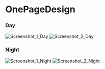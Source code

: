 # OnePageDesign

### Day
![Screenshot_1_Day](https://user-images.githubusercontent.com/75199061/163682770-78163ab0-c9c9-497b-9c24-e092b4ead985.png)
![Screenshot_2_Day](https://user-images.githubusercontent.com/75199061/163682772-f7bcfe5e-e5d6-4e70-b9bb-bc4c704da76f.png)

### Night
![Screenshot_1_Night](https://user-images.githubusercontent.com/75199061/163682757-bc92bd8b-2977-4113-b5fc-c7aad00af0c1.png)
![Screenshot_2_Night](https://user-images.githubusercontent.com/75199061/163682767-a22875c9-a065-458e-988b-e076c0ab5ec8.png)
